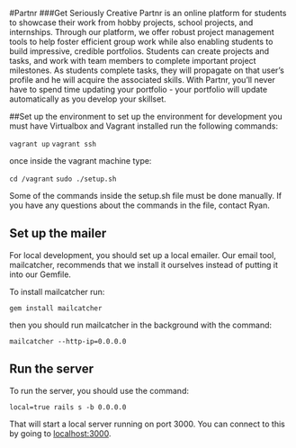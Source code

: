 #Partnr
###Get Seriously Creative
Partnr is an online platform for students to showcase their work from hobby projects, school projects, and internships. Through our platform, we offer robust project management tools to help foster efficient group work while also enabling students to build impressive, credible portfolios. Students can create projects and tasks, and work with team members to complete important project milestones. As students complete tasks, they will propagate on that user’s profile and he will acquire the associated skills. With Partnr, you’ll never have to spend time updating your portfolio - your portfolio will update automatically as you develop your skillset.


##Set up the environment
to set up the environment for development you must have Virtualbox and Vagrant installed
run the following commands:

`vagrant up`
`vagrant ssh`

once inside the vagrant machine type:

`cd /vagrant`
`sudo ./setup.sh`

Some of the commands inside the setup.sh file must be done manually. If you have any questions about the commands in the file, contact Ryan.


## Set up the mailer
For local development, you should set up a local emailer.
Our email tool, mailcatcher, recommends that we install it ourselves instead of putting it into our Gemfile.

To install mailcatcher run:

`gem install mailcatcher`

then you should run mailcatcher in the background with the command:

`mailcatcher --http-ip=0.0.0.0`


## Run the server
To run the server, you should use the command:

`local=true rails s -b 0.0.0.0`

That will start a local server running on port 3000. You can connect to this by going to [localhost:3000](localhost:3000).
